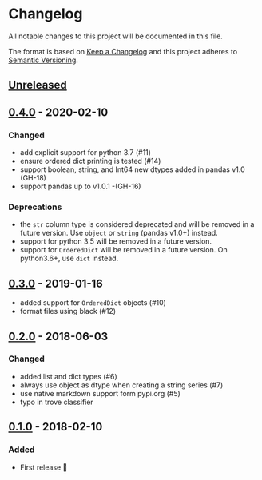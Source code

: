 # Changelog
All notable changes to this project will be documented in this file.

The format is based on [Keep a Changelog](http://keepachangelog.com/)
and this project adheres to [Semantic Versioning](http://semver.org/).

## [Unreleased]

## [0.4.0] - 2020-02-10
### Changed
- add explicit support for python 3.7 (#11)
- ensure ordered dict printing is tested (#14)
- support boolean, string, and Int64 new dtypes added in pandas v1.0 (GH-18)
- support pandas up to v1.0.1 -(GH-16)

### Deprecations
- the `str` column type is considered deprecated and will be removed in a future version. Use `object` or `string` (pandas v1.0+) instead.
- support for python 3.5 will be removed in a future version.
- support for `OrderedDict` will be removed in a future version. On python3.6+, use `dict` instead.

## [0.3.0] - 2019-01-16
- added support for `OrderedDict` objects (#10)
- format files using black (#12)

## [0.2.0] - 2018-06-03
### Changed
- added list and dict types  (#6)
- always use object as dtype when creating a string series  (#7)
- use native markdown support form pypi.org  (#5)
- typo in trove classifier

## [0.1.0] - 2018-02-10
### Added
- First release 🎉

[Unreleased]: https://github.com/clembou/behave-pandas/compare/v0.4.0...HEAD
[0.4.0]: https://github.com/clembou/behave-pandas/commit/v0.3.0...v0.4.0
[0.3.0]: https://github.com/clembou/behave-pandas/commit/v0.2.0...v0.3.0
[0.2.0]: https://github.com/clembou/behave-pandas/commit/v0.1.0...v0.2.0
[0.1.0]: https://github.com/clembou/behave-pandas/commit/v0.1.0

